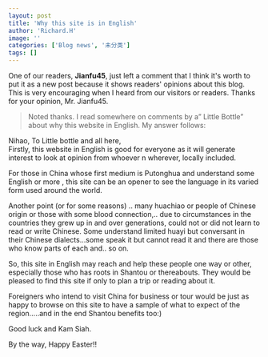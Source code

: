 ```yaml
---
layout: post
title: 'Why this site is in English'
author: 'Richard.H'
image: ''
categories: ['Blog news', '未分类']
tags: []
---
```


One of our readers, **Jianfu45**, just left a comment that I think it's worth to put it as a new post because it shows readers' opinions about this blog. This is very encouraging when I heard from our visitors or readers. Thanks for your opinion, Mr. Jianfu45.

> Noted thanks. I read somewhere on comments by a” Little Bottle” about why this website in English. My answer follows:

Nihao, To Little bottle and all here,<br>
Firstly, this website in English is good for everyone as it will generate interest to look at opinion from whoever n wherever, locally included.

For those in China whose first medium is Putonghua and understand some English or more , this site can be an opener to see the language in its varied form used around the world.

Another point (or for some reasons) .. many huachiao or people of Chinese origin or those with some blood connection,.. due to circumstances in the countries they grew up in and over generations, could not or did not learn to read or write Chinese. Some understand limited huayi but conversant in their Chinese dialects…some speak it but cannot read it and there are those who know parts of each and.. so on.

So, this site in English may reach and help these people one way or other, especially those who has roots in Shantou or thereabouts. They would be pleased to find this site if only to plan a trip or reading about it.

Foreigners who intend to visit China for business or tour would be just as happy to browse on this site to have a sample of what to expect of the region…..and in the end Shantou benefits too:)

Good luck and Kam Siah.

By the way, Happy Easter!!
